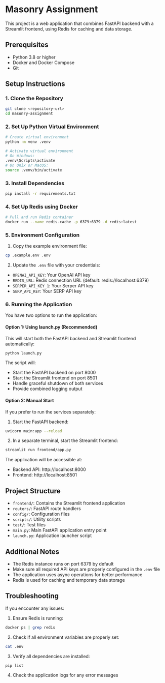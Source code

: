 # Masonry Assignment

This project is a web application that combines FastAPI backend with a Streamlit frontend, using Redis for caching and data storage.

## Prerequisites

- Python 3.8 or higher
- Docker and Docker Compose
- Git

## Setup Instructions

### 1. Clone the Repository

```bash
git clone <repository-url>
cd masonry-assignment
```

### 2. Set Up Python Virtual Environment

```bash
# Create virtual environment
python -m venv .venv

# Activate virtual environment
# On Windows:
.venv\Scripts\activate
# On Unix or MacOS:
source .venv/bin/activate
```

### 3. Install Dependencies

```bash
pip install -r requirements.txt
```

### 4. Set Up Redis using Docker

```bash
# Pull and run Redis container
docker run --name redis-cache -p 6379:6379 -d redis:latest
```

### 5. Environment Configuration

1. Copy the example environment file:
```bash
cp .example.env .env
```

2. Update the `.env` file with your credentials:
- `OPENAI_API_KEY`: Your OpenAI API key
- `REDIS_URL`: Redis connection URL (default: redis://localhost:6379)
- `SERPER_API_KEY_1`: Your Serper API key
- `SERP_API_KEY`: Your SERP API key

### 6. Running the Application

You have two options to run the application:

#### Option 1: Using launch.py (Recommended)
This will start both the FastAPI backend and Streamlit frontend automatically:

```bash
python launch.py
```

The script will:
- Start the FastAPI backend on port 8000
- Start the Streamlit frontend on port 8501
- Handle graceful shutdown of both services
- Provide combined logging output

#### Option 2: Manual Start
If you prefer to run the services separately:

1. Start the FastAPI backend:
```bash
uvicorn main:app --reload
```

2. In a separate terminal, start the Streamlit frontend:
```bash
streamlit run frontend/app.py
```

The application will be accessible at:
- Backend API: http://localhost:8000
- Frontend: http://localhost:8501

## Project Structure

- `frontend/`: Contains the Streamlit frontend application
- `routers/`: FastAPI route handlers
- `config/`: Configuration files
- `scripts/`: Utility scripts
- `test/`: Test files
- `main.py`: Main FastAPI application entry point
- `launch.py`: Application launcher script

## Additional Notes

- The Redis instance runs on port 6379 by default
- Make sure all required API keys are properly configured in the `.env` file
- The application uses async operations for better performance
- Redis is used for caching and temporary data storage

## Troubleshooting

If you encounter any issues:

1. Ensure Redis is running:
```bash
docker ps | grep redis
```

2. Check if all environment variables are properly set:
```bash
cat .env
```

3. Verify all dependencies are installed:
```bash
pip list
```

4. Check the application logs for any error messages 